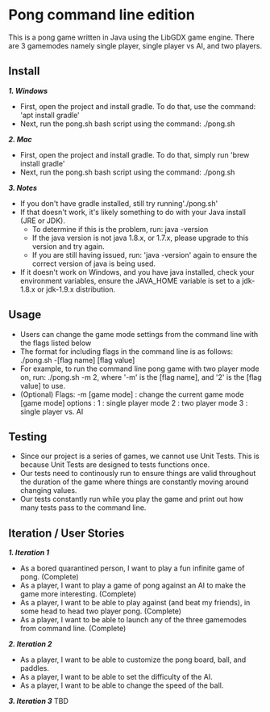 # Pong command line edition
This is a pong game written in Java using the LibGDX game engine. There are 3 gamemodes namely single player, single player vs AI, and two players. 

## Install
***1. Windows***

- First, open the project and install gradle. To do that, use the command: 'apt install gradle'
- Next, run the pong.sh bash script using the command: ./pong.sh

***2. Mac***
- First, open the project and install gradle. To do that, simply run 'brew install gradle'
- Next, run the pong.sh bash script using the command: ./pong.sh

***3. Notes***
- If you don't have gradle installed, still try running'./pong.sh'
- If that doesn't work, it's likely something to do with your Java install (JRE or JDK).
    - To determine if this is the problem, run: java -version
    - If the java version is not java 1.8.x, or 1.7.x, please upgrade to this version and try again.
    - If you are still having issued, run: 'java -version' again to ensure the correct version of java is being used.
- If it doesn't work on Windows, and you have java installed, check your environment variables, ensure the JAVA_HOME variable is set to a jdk-1.8.x or jdk-1.9.x distribution. 


## Usage 
- Users can change the game mode settings from the command line with the flags listed below 
- The format for including flags in the command line is as follows: ./pong.sh -[flag name] [flag value]
- For example, to run the command line pong game with two player mode on, run: ./pong.sh -m 2, where '-m' is the [flag name], and '2' is the [flag value] to use. 
- (Optional) Flags: 
    -m [game mode] : change the current game mode
        [game mode] options : 
            1 : single player mode 
            2 : two player mode 
            3 : single player vs. AI 
            
## Testing
- Since our project is a series of games, we cannot use Unit Tests. This is because Unit Tests are designed to tests functions once.
- Our tests need to continously run to ensure things are valid throughout the duration of the game where things are constantly moving around changing values. 
- Our tests constantly run while you play the game and print out how many tests pass to the command line. 

## Iteration / User Stories
***1. Iteration 1***
- As a bored quarantined person, I want to play a fun infinite game of pong. (Complete)
- As a player, I want to play a game of pong against an AI to make the game more interesting. (Complete)
- As a player, I want to be able to play against (and beat my friends), in some head to head two player pong. (Complete)
- As a player, I want to be able to launch any of the three gamemodes from command line. (Complete)


***2. Iteration 2***
- As a player, I want to be able to customize the pong board, ball, and paddles.
- As a player, I want to be able to set the difficulty of the AI.
- As a player, I want to be able to change the speed of the ball.

***3. Iteration 3***
TBD
